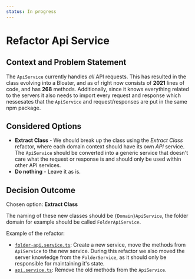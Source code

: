 ```yaml
---
status: In progress
---
```

# Refactor Api Service

## Context and Problem Statement

The `ApiService` currently handles _all_ API requests. This has resulted in the class evolving into
a Bloater, and as of right now consists of **2021** lines of code, and has **268** methods.
Additionally, since it knows everything related to the servers it also needs to import every request
and response which nessesates that the `ApiService` and request/responses are put in the same npm
package.

## Considered Options

- **Extract Class** - We should break up the class using the _Extract Class_ refactor, where each
  domain context should have its own _API_ service. The `ApiService` should be converted into a
  generic service that doesn't care what the request or response is and should only be used within
  other API services.
- **Do nothing** - Leave it as is.

## Decision Outcome

Chosen option: **Extract Class**

The naming of these new classes should be `{Domain}ApiService`, the folder domain for example should
be called `FolderApiService`.

Example of the refactor:

- [`folder-api.service.ts`][folder-api]: Create a new service, move the methods from `ApiService` to
  the new service. During this refactor we also moved the server knowledge from the `FolderService`,
  as it should only be responsible for maintaining it's state.
- [`api.service.ts`][api]: Remove the old methods from the `ApiService`.

[folder-api]:
  https://github.com/bitwarden/clients/pull/3011/files#diff-11b3488b9977f06625349680f81554505613715cfcc9890ebb356a74579c236a
[api]:
  https://github.com/bitwarden/clients/pull/3011/files#diff-6c8f3163b688c01f589d1e9ee5b7998aea4a0aedde8333c3939fb6181c301bed
